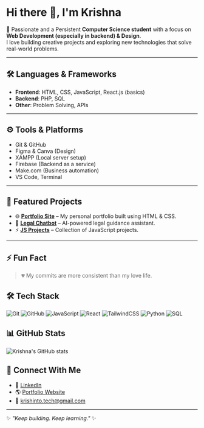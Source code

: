 # Hi there 👋, I'm Krishna  

🚀 Passionate and a Persistent **Computer Science student** with a focus on **Web Development (especially in backend) & Design**.  
I love building creative projects and exploring new technologies that solve real-world problems.  

---

## 🛠️ Languages & Frameworks  
- **Frontend**: HTML, CSS, JavaScript, React.js (basics)  
- **Backend**: PHP, SQL  
- **Other**: Problem Solving, APIs  

---

## ⚙️ Tools & Platforms  
- Git & GitHub  
- Figma & Canva (Design)  
- XAMPP (Local server setup)  
- Firebase (Backend as a service)  
- Make.com (Business automation)  
- VS Code, Terminal  

---

## 📌 Featured Projects  
- 🌐 [**Portfolio Site**](https://github.com/krishtech-here/PortFolio-Site) – My personal portfolio built using HTML & CSS.  
- 🤖 [**Legal Chatbot**](https://github.com/krishtech-here/legal-chatbot) – AI-powered legal guidance assistant.  
- ⚡ [**JS Projects**](https://github.com/krishtech-here/Js-Projects) – Collection of JavaScript projects.  


<!--## 📊 GitHub Stats  
![Krishna's GitHub stats](https://github-readme-stats.vercel.app/api?username=krishtech-here&show_icons=true&theme=tokyonight)  

![Top Langs](https://github-readme-stats.vercel.app/api/top-langs/?username=krishtech-here&layout=compact&theme=tokyonight)-->

---
## ⚡ Fun Fact  
> 💔 My commits are more consistent than my love life.

## 🛠️ Tech Stack  

![Git](https://img.shields.io/badge/Git-0A0A0A?style=for-the-badge&logo=git&logoColor=F05032) 
![GitHub](https://img.shields.io/badge/GitHub-0A0A0A?style=for-the-badge&logo=github&logoColor=ffffff) 
![JavaScript](https://img.shields.io/badge/JavaScript-0A0A0A?style=for-the-badge&logo=javascript&logoColor=F7DF1E) 
![React](https://img.shields.io/badge/React-0A0A0A?style=for-the-badge&logo=react&logoColor=61DAFB) 
![TailwindCSS](https://img.shields.io/badge/TailwindCSS-0A0A0A?style=for-the-badge&logo=tailwindcss&logoColor=38B2AC) 
![Python](https://img.shields.io/badge/Python-0A0A0A?style=for-the-badge&logo=python&logoColor=3776AB) 
![SQL](https://img.shields.io/badge/SQL-0A0A0A?style=for-the-badge&logo=mysql&logoColor=4479A1)


## 📊 GitHub Stats  

![Krishna's GitHub stats](https://github-readme-stats.vercel.app/api?username=krishtech-here&show_icons=true&theme=radical)  


## 🤝 Connect With Me  
- 💼 [LinkedIn](https://www.linkedin.com/in/krishna-b-s-b35628319/) 
- 🌎 [Portfolio Website](https://github.com/krishtech-here/PortFolio-Site)  
- 📧 krishinto.tech@gmail.com


---
✨ _"Keep building. Keep learning."_ ✨



